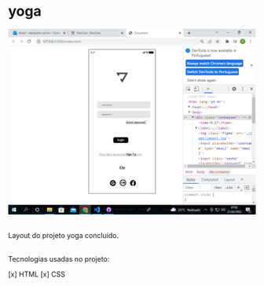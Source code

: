 # yoga

<img src="./image/cap1.png"><br><br>


Layout do projeto yoga concluído.<br><br>


Tecnologias usadas no projeto:

[x] HTML
[x] CSS
 
